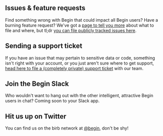 ## Issues & feature requests

Find something wrong with Begin that could impact all Begin users? Have a burning feature request? We've got a [page to tell you more](/en/support/issues) about what to file and where, but tl;dr [you can file publicly tracked issues here](https://github.com/smallwins/begin-issues/issues/new/choose).


## Sending a support ticket

If you have an issue that may pertain to sensitive data or code, something isn't right with your account, or you just aren't sure where to get support, [head here to file a (completely private) support ticket](https://help.begin.com/hc/en-us/requests/new) with our team.


## Join the Begin Slack

Who wouldn't want to hang out with the other intelligent, attractive Begin users in chat? Coming soon to your Slack app.


## Hit us up on Twitter

You can find us on the birb network at [@begin](https://twitter.com/begin), don't be shy!
